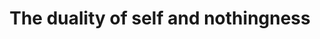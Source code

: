 ---
title: The duality of self and nothingness
categories: ["essay"]
tags: ["philosophy","nihilism"]
published: false
---